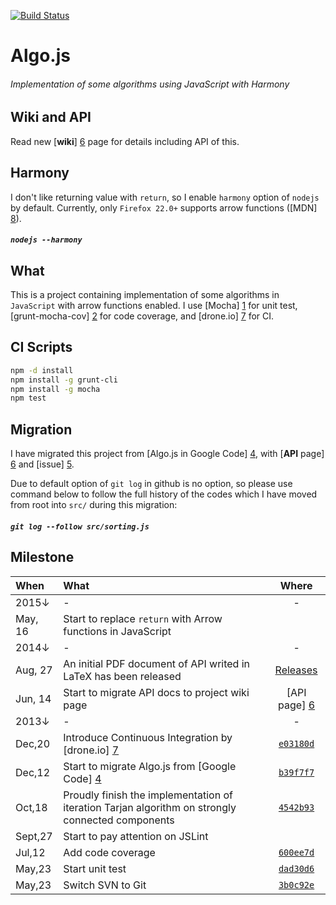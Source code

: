 [![Build Status](https://drone.io/github.com/scotv/algo-js/status.png)](https://drone.io/github.com/scotv/algo-js/latest)

# Algo.js
###### _Implementation of some algorithms using JavaScript with Harmony_
## Wiki and API
Read new [__wiki__] [6] page for details including API of this.

## Harmony
I don't like returning value with `return`, so I enable `harmony` option of `nodejs` by default.
Currently, only `Firefox 22.0+` supports arrow functions ([MDN] [8]).

##### `nodejs --harmony`

## What
This is a project containing implementation of some algorithms in `JavaScript` with arrow functions enabled. 
I use [Mocha] [1] for unit test, [grunt-mocha-cov] [2] for code coverage, and [drone.io] [7] for CI.

## CI Scripts
```bash
npm -d install
npm install -g grunt-cli
npm install -g mocha
npm test
```

## Migration
I have migrated this project from [Algo.js in Google Code] [4], with [__API__ page] [6] and [issue] [5].

Due to default option of `git log` in github is no option, so please use command below to follow the full history of the codes which I have moved from root into `src/` during this migration:

##### `git log --follow src/sorting.js`

## Milestone
When | What | Where
:-------|:---------|:-------:
 2015&darr; | - | -
 May, 16 | Start to replace `return` with Arrow functions in JavaScript | 
 2014&darr; | - | -
 Aug, 27 | An initial PDF document of API writed in LaTeX has been released | [Releases](https://github.com/scotv/algo-wiki/releases)
 Jun, 14 | Start to migrate API docs to project wiki page | [API page] [6]
 2013&darr; | - | -
 Dec,20 | Introduce Continuous Integration by [drone.io] [7]| [`e03180d`](https://github.com/scotv/algo-js/commit/e03180df15)
 Dec,12 | Start to migrate Algo.js from [Google Code] [4] | [`b39f7f7`](https://github.com/scotv/algo-js/commit/b39f7f78ab)
 Oct,18 | Proudly finish the implementation of iteration Tarjan algorithm on strongly connected components | [`4542b93`](https://github.com/scotv/algo-js/commit/4542b937d827)
 Sept,27 | Start to pay attention on JSLint | 
 Jul,12 | Add code coverage | [`600ee7d`](https://github.com/scotv/algo-js/commit/600ee7d899d2)
 May,23 | Start unit test | [`dad30d6`](https://github.com/scotv/algo-js/commit/dad30d64ad70)
 May,23 | Switch SVN to Git | [`3b0c92e`](https://github.com/scotv/algo-js/commit/3b0c92e3b173)

[1]: http://mochajs.org/ "Mocha.js"
[2]: https://www.npmjs.com/package/grunt-mocha-cov/ "Grunt Mocha Test Coverage"
[3]: http://www.ecmascript.org/  "ECMA-262"
[4]: https://code.google.com/p/algo-js "Algo.js"
[5]: https://github.com/scotv/algo-js/issues "Issues"
[6]: http://scotv.github.io/algo-wiki "Wiki"
[7]: https://drone.io/scotv "drone.io"
[8]: https://developer.mozilla.org/en-US/docs/Web/JavaScript/Reference/Functions/Arrow_functions#Browser_compatibility "Arrow functions"
